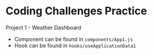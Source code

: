 # Coding Challenges Practice

Project 1 - Weather Dashboard
 - Component can be found in `components/App1.js`
 - Hook can be found in `hooks/useApplicationData1`
 